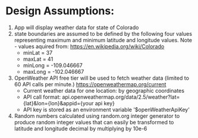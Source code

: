 # Design Assumptions:

1. App will display weather data for state of Colorado
2. state boundaries are assumed to be defined by the following four values representing maximum and minimum latitude and longitude values. Note - values aquired from: https://en.wikipedia.org/wiki/Colorado
   - minLat = 37
   - maxLat = 41
   - minLong = -109.046667
   - maxLong = -102.046667
3. OpenWeather API free tier will be used to fetch weather data (limited to 60 API calls per minute.) https://openweathermap.org/current
   - Current weather data for one location: by geographic coordinates
   - API call format: api.openweathermap.org/data/2.5/weather?lat={lat}&lon={lon}&appid={your api key}
   - API key is stored as an environment variable '\$openWeatherApiKey'
4. Random numbers calculated using random.org integer generator to produce random integer values that can easily be transformed to latitude and longitude decimal by multiplying by 10e-6

